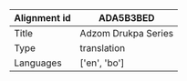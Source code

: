 |Alignment id | ADA5B3BED
| --- | --- 
|Title | Adzom Drukpa Series 
|Type | translation
|Languages | ['en', 'bo']